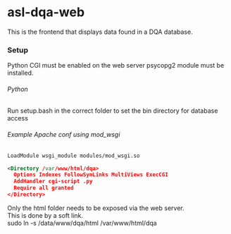 # asl-dqa-web
This is the frontend that displays data found in a DQA database.

### Setup
Python CGI must be enabled on the web server
psycopg2 module must be installed.

###### Python
Run setup.bash in the correct folder to set the bin directory for database access

###### Example Apache conf using mod_wsgi
```xml
LoadModule wsgi_module modules/mod_wsgi.so  

<Directory /var/www/html/dqa>  
  Options Indexes FollowSymLinks MultiViews ExecCGI  
  AddHandler cgi-script .py  
  Require all granted  
</Directory>  
```


Only the html folder needs to be exposed via the web server.  
This is done by a soft link.  
sudo ln -s /data/www/dqa/html /var/www/html/dqa  
